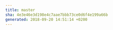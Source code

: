 ```yaml
---
title: master
sha: 4e3e46e3d198e4c7aae7bbb73ce0d6f4e199a66b
generated: 2018-09-20 14:51:14 +0200
---
```


